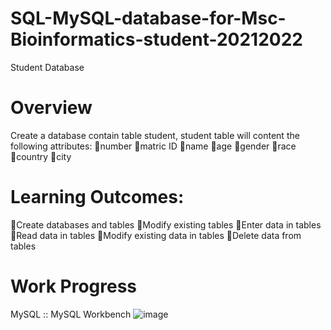 # SQL-MySQL-database-for-Msc-Bioinformatics-student-20212022

Student Database

# Overview
Create a database contain table student, student table will content the following attributes:
🔸number
🔸matric ID
🔸name
🔸age 
🔸gender
🔸race
🔸country
🔸city

# Learning Outcomes:
🔸Create databases and tables
🔸Modify existing tables 
🔸Enter data in tables
🔸Read data in tables
🔸Modify existing data in tables
🔸Delete data from tables

# Work Progress
MySQL :: MySQL Workbench
![image](https://user-images.githubusercontent.com/127811480/231975841-735c27aa-97db-47e8-80e8-6562641520b9.png)

